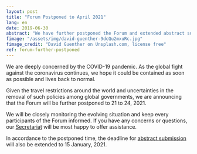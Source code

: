 ```yaml
---
layout: post
title: "Forum Postponed to April 2021"
lang: en
date: 2019-06-30
abstract: "We have further postponed the Forum and extended abstract submission."
fimage: "/assets/img/david-guenther-9dcQu2mxuRc.jpg"
fimage_credit: "David Guenther on Unsplash.com, license free"
ref: forum-further-postponed
---
```

We are deeply concerned by the COVID-19 pandemic. As the global fight against the coronavirus continues, we hope it could be contained as soon as possible and lives back to normal.

Given the travel restrictions around the world and uncertainties in the removal of such policies among global governments, we are announcing that the Forum will be further postponed to 21 to 24, 2021.

We will be closely monitoring the evolving situation and keep every participants of the Forum informed. If you have any concerns or questions, our [Secretariat](/zh/about/sec) will be most happy to offer assistance.

In accordance to the postponed time, the deadline for [abstract submission](/take-part/) will also be extended to 15 January, 2021.